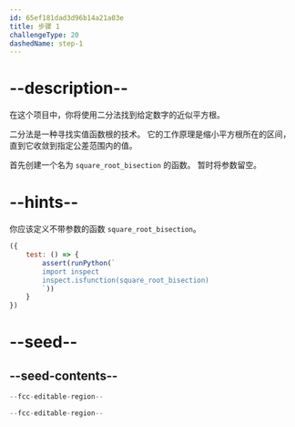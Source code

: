 ```yaml
---
id: 65ef181dad3d96b14a21a03e
title: 步骤 1
challengeType: 20
dashedName: step-1
---
```


# --description--

在这个项目中，你将使用二分法找到给定数字的近似平方根。

二分法是一种寻找实值函数根的技术。 它的工作原理是缩小平方根所在的区间，直到它收敛到指定公差范围内的值。

首先创建一个名为 `square_root_bisection` 的函数。 暂时将参数留空。

# --hints--

你应该定义不带参数的函数 `square_root_bisection`。

```js
({
    test: () => {
        assert(runPython(`
        import inspect        
        inspect.isfunction(square_root_bisection)
        `))
    }
})
```

# --seed--

## --seed-contents--

```py
--fcc-editable-region--

--fcc-editable-region--
```
